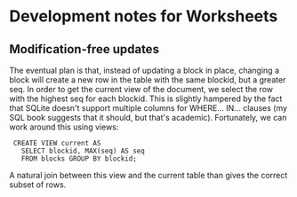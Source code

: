 # Development notes for Worksheets

## Modification-free updates

The eventual plan is that, instead of updating a block in place, changing a block will create a new row in the table with the same blockid, but a greater seq. In order to get the current view of the document, we select the row with the highest seq for each blockid. This is slightly hampered by the fact that SQLite doesn't support multiple columns for WHERE... IN... clauses (my SQL book suggests that it should, but that's academic). Fortunately, we can work around this using views:

     CREATE VIEW current AS
       SELECT blockid, MAX(seq) AS seq
       FROM blocks GROUP BY blockid;

A natural join between this view and the current table than gives the correct subset of rows.
